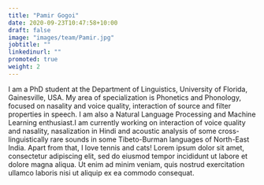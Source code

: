 ```yaml
---
title: "Pamir Gogoi"
date: 2020-09-23T10:47:58+10:00
draft: false
image: "images/team/Pamir.jpg"
jobtitle: ""
linkedinurl: ""
promoted: true
weight: 2
---
```


I am a PhD student at the Department of Linguistics, University of Florida, Gainesville, USA.  My area of specialization is Phonetics and Phonology, focused on nasality and voice quality, interaction of source and filter properties in speech. I am also a Natural Language Processing and Machine Learning enthusiast.I am currently working on interaction of voice quality and nasality, nasalization in Hindi and acoustic analysis of some cross-linguistically rare sounds in some Tibeto-Burman languages of North-East India. Apart from that, I love tennis and cats!
Lorem ipsum dolor sit amet, consectetur adipiscing elit, sed do eiusmod tempor incididunt ut labore et dolore magna aliqua. Ut enim ad minim veniam, quis nostrud exercitation ullamco laboris nisi ut aliquip ex ea commodo consequat.
